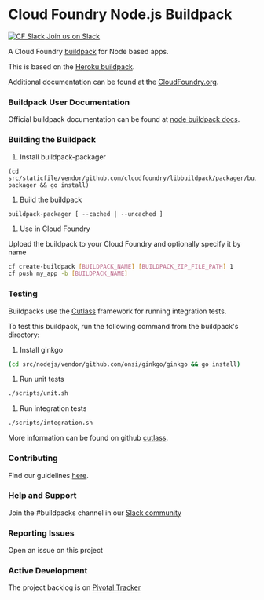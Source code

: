 # Cloud Foundry Node.js Buildpack

[![CF Slack](https://www.google.com/s2/favicons?domain=www.slack.com) Join us on Slack](https://cloudfoundry.slack.com/messages/buildpacks/)

A Cloud Foundry [buildpack](http://docs.cloudfoundry.org/buildpacks/) for Node based apps.

This is based on the [Heroku buildpack](https://github.com/heroku/heroku-buildpack-nodejs).

Additional documentation can be found at the [CloudFoundry.org](http://docs.cloudfoundry.org/buildpacks/node/index.html).

### Buildpack User Documentation

Official buildpack documentation can be found at [node buildpack docs](http://docs.cloudfoundry.org/buildpacks/node/index.html).

### Building the Buildpack

1. Install buildpack-packager

  ```shell
  (cd src/staticfile/vendor/github.com/cloudfoundry/libbuildpack/packager/buildpack-packager && go install)
  ```

1. Build the buildpack

  ```shell
  buildpack-packager [ --cached | --uncached ]
  ```

1. Use in Cloud Foundry

  Upload the buildpack to your Cloud Foundry and optionally specify it by name

  ```bash
  cf create-buildpack [BUILDPACK_NAME] [BUILDPACK_ZIP_FILE_PATH] 1
  cf push my_app -b [BUILDPACK_NAME]
  ```

### Testing
Buildpacks use the [Cutlass](https://github.com/cloudfoundry/libbuildpack/cutlass) framework for running integration tests.

To test this buildpack, run the following command from the buildpack's directory:

1. Install ginkgo

  ```bash
  (cd src/nodejs/vendor/github.com/onsi/ginkgo/ginkgo && go install)
  ```

1. Run unit tests

  ```bash
  ./scripts/unit.sh
  ```

1. Run integration tests

  ```bash
  ./scripts/integration.sh
  ```

More information can be found on github [cutlass](https://github.com/cloudfoundry/libbuildpack/cutlass).

### Contributing

Find our guidelines [here](./CONTRIBUTING.md).

### Help and Support

Join the #buildpacks channel in our [Slack community](http://slack.cloudfoundry.org/)

### Reporting Issues

Open an issue on this project

### Active Development

The project backlog is on [Pivotal Tracker](https://www.pivotaltracker.com/projects/1042066)
